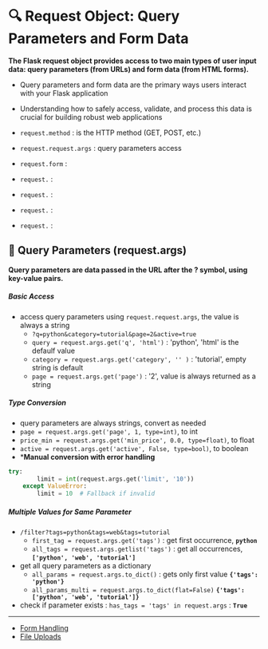 # **🔍 Request Object: Query Parameters and Form Data**
**The Flask request object provides access to two main types of user input data: query parameters (from URLs) and form data (from HTML forms).**
- Query parameters and form data are the primary ways users interact with your Flask application
- Understanding how to safely access, validate, and process this data is crucial for building robust web applications


- `request.method` : is the HTTP method (GET, POST, etc.)
- `request.request.args` : query parameters access
- `request.form` :
- `request.` :
- `request.` :
- `request.` :
- `request.` :



## 🔗 Query Parameters (request.args)
**Query parameters are data passed in the URL after the ? symbol, using key-value pairs.**

##### Basic Access
- access query parameters using `request.request.args`, the value is always a string
    - `?q=python&category=tutorial&page=2&active=true`
    - `query = request.args.get('q', 'html')` : 'python', 'html' is the defaulf value
    - `category = request.args.get('category', '' )` : 'tutorial', empty string is default
    - `page = request.args.get('page')` : '2', value is always returned as a string

##### Type Conversion
- query parameters are always strings, convert as needed
- `page = request.args.get('page', 1, type=int)`, to int
- `price_min = request.args.get('min_price', 0.0, type=float)`, to float
- `active = request.args.get('active', False, type=bool)`, to boolean
- ***Manual conversion with error handling**
```python
try:
        limit = int(request.args.get('limit', '10'))
    except ValueError:
        limit = 10  # Fallback if invalid
```

##### Multiple Values for Same Parameter
- `/filter?tags=python&tags=web&tags=tutorial`
    - `first_tag = request.args.get('tags')` : get first occurrence, **`python`**
    - `all_tags = request.args.getlist('tags')` : get all occurrences, **`['python', 'web', 'tutorial']`**
- get all query parameters as a dictionary
    - `all_params = request.args.to_dict()` : gets only first value **`{'tags': 'python'}`**
    - `all_params_multi = request.args.to_dict(flat=False)` **`{'tags': ['python', 'web', 'tutorial']}`**
- check if parameter exists : `has_tags = 'tags' in request.args` : **`True`**


__________________________________________
- [Form Handling](./FormHandling.md)
- [File Uploads](./FileUploads.md)


